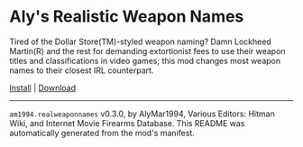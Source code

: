 # Aly's Realistic Weapon Names

Tired of the Dollar Store(TM)-styled weapon naming? Damn Lockheed Martin(R) and the rest for demanding extortionist fees to use their weapon titles and classifications in video games; this mod changes most weapon names to their closest IRL counterpart.

[Install](https://hitman-resources.netlify.app/smf-install-link/https://github.com/AlyMar1994/h3-realweaponnames/releases/latest/download/mod.framework.zip) | [Download](https://github.com/AlyMar1994/h3-realweaponnames/releases/latest/download/mod.framework.zip)

---

`am1994.realweaponnames` v0.3.0, by AlyMar1994, Various Editors: Hitman Wiki, and Internet Movie Firearms Database. This README was automatically generated from the mod's manifest.
